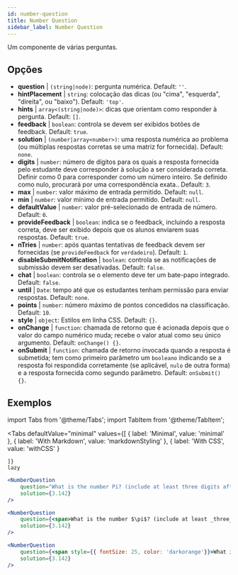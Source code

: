 ```yaml
---
id: number-question 
title: Number Question
sidebar_label: Number Question
---
```


Um componente de várias perguntas.

## Opções

* __question__ | `(string|node)`: pergunta numérica. Default: `''`.
* __hintPlacement__ | `string`: colocação das dicas (ou "cima", "esquerda", "direita", ou "baixo"). Default: `'top'`.
* __hints__ | `array<(string|node)>`: dicas que orientam como responder à pergunta. Default: `[]`.
* __feedback__ | `boolean`: controla se devem ser exibidos botões de feedback. Default: `true`.
* __solution__ | `(number|array<number>)`: uma resposta numérica ao problema (ou múltiplas respostas corretas se uma matriz for fornecida). Default: `none`.
* __digits__ | `number`: número de dígitos para os quais a resposta fornecida pelo estudante deve corresponder à solução a ser considerada correta. Definir como 0 para corresponder como um número inteiro. Se definido como nulo, procurará por uma correspondência exata.. Default: `3`.
* __max__ | `number`: valor máximo de entrada permitido. Default: `null`.
* __min__ | `number`: valor mínimo de entrada permitido. Default: `null`.
* __defaultValue__ | `number`: valor pré-selecionado de entrada de número. Default: `0`.
* __provideFeedback__ | `boolean`: indica se o feedback, incluindo a resposta correta, deve ser exibido depois que os alunos enviarem suas respostas. Default: `true`.
* __nTries__ | `number`: após quantas tentativas de feedback devem ser fornecidas (se `provideFeedback` for `verdadeiro`). Default: `1`.
* __disableSubmitNotification__ | `boolean`: controla se as notificações de submissão devem ser desativadas. Default: `false`.
* __chat__ | `boolean`: controla se o elemento deve ter um bate-papo integrado. Default: `false`.
* __until__ | `Date`: tempo até que os estudantes tenham permissão para enviar respostas. Default: `none`.
* __points__ | `number`: número máximo de pontos concedidos na classificação. Default: `10`.
* __style__ | `object`: Estilos em linha CSS. Default: `{}`.
* __onChange__ | `function`: chamada de retorno que é acionada depois que o valor do campo numérico muda; recebe o valor atual como seu único argumento. Default: `onChange() {}`.
* __onSubmit__ | `function`: chamada de retorno invocada quando a resposta é submetida; tem como primeiro parâmetro um `booleano` indicando se a resposta foi respondida corretamente (se aplicável, `nulo` de outra forma) e a resposta fornecida como segundo parâmetro. Default: `onSubmit() {}`.


## Exemplos

import Tabs from '@theme/Tabs';
import TabItem from '@theme/TabItem';

<Tabs
    defaultValue="minimal"
    values={[
        { label: 'Minimal', value: 'minimal' },
        { label: 'With Markdown', value: 'markdownStyling' },
        { label: 'With CSS', value: 'withCSS' }
        
    ]}
    lazy
>

<TabItem value="minimal">

```jsx live
<NumberQuestion
    question="What is the number Pi? (include at least three digits after the decimal point)"
    solution={3.142}
/>
```
</TabItem>

<TabItem value="markdownStyling">

```jsx live
<NumberQuestion
    question={<span>What is the number $\pi$? (include at least _three_ digits after the decimal point)</span>}
    solution={3.142}
/>
```
</TabItem>

<TabItem value="withCSS">

```jsx live
<NumberQuestion
    question={<span style={{ fontSize: 25, color: 'darkorange'}}>What is the number PI - three digits after the period</span>}
    solution={3.142}
/>
```
</TabItem>

</Tabs>
